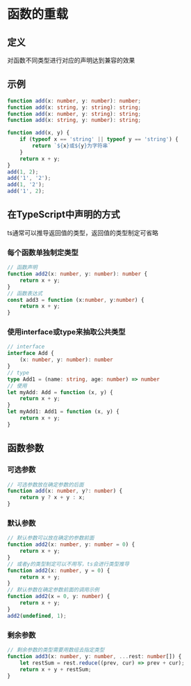 # 函数的重载

## 定义
对函数不同类型进行对应的声明达到兼容的效果

## 示例
```ts
function add(x: number, y: number): number;
function add(x: string, y: string): string;
function add(x: number, y: string): string;
function add(x: string, y: number): string;

function add(x, y) {
    if (typeof x == 'string' || typeof y == 'string') {
        return `${x}或${y}为字符串`
    }
    return x + y;
}
add(1, 2);
add('1', '2');
add(1, '2');
add('1', 2);
```
## 在TypeScript中声明的方式
ts通常可以推导返回值的类型，返回值的类型制定可省略
### 每个函数单独制定类型
```ts
// 函数声明
function add2(x: number, y: number): number {
    return x + y;
}
// 函数表达式
const add3 = function (x:number, y:number) {
    return x + y;
}
```
### 使用interface或type来抽取公共类型
```ts
// interface
interface Add {
    (x: number, y: number): number
}
// type
type Add1 = (name: string, age: number) => number
// 使用
let myAdd: Add = function (x, y) {
    return x + y;
}
let myAdd1: Add1 = function (x, y) {
    return x + y;
}
```

## 函数参数
### 可选参数
```ts
// 可选参数放在确定参数的后面
function add(x: number, y?: number) {
    return y ? x + y : x;
}
```
### 默认参数
```ts
// 默认参数可以放在确定的参数前面
function add2(x: number, y: number = 0) {
    return x + y;
}
// 或者y的类型制定可以不用写，ts会进行类型推导
function add2(x: number, y = 0) {
    return x + y;
}
// 默认参数在确定参数前面的调用示例
function add2(x = 0, y: number) {
    return x + y;
}
add2(undefined, 1);
```
### 剩余参数
```ts
// 剩余参数的类型需要用数组去指定类型
function add3(x: number, y: number, ...rest: number[]) {
    let restSum = rest.reduce((prev, cur) => prev + cur);
    return x + y + restSum;
}
```
